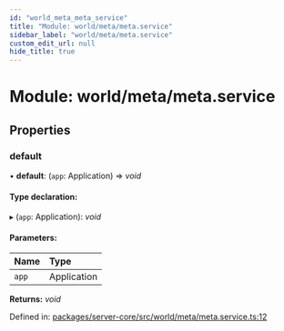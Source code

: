 ```yaml
---
id: "world_meta_meta_service"
title: "Module: world/meta/meta.service"
sidebar_label: "world/meta/meta.service"
custom_edit_url: null
hide_title: true
---
```


# Module: world/meta/meta.service

## Properties

### default

• **default**: (`app`: Application) => *void*

#### Type declaration:

▸ (`app`: Application): *void*

#### Parameters:

Name | Type |
:------ | :------ |
`app` | Application |

**Returns:** *void*

Defined in: [packages/server-core/src/world/meta/meta.service.ts:12](https://github.com/xr3ngine/xr3ngine/blob/673ad6a5f/packages/server-core/src/world/meta/meta.service.ts#L12)
